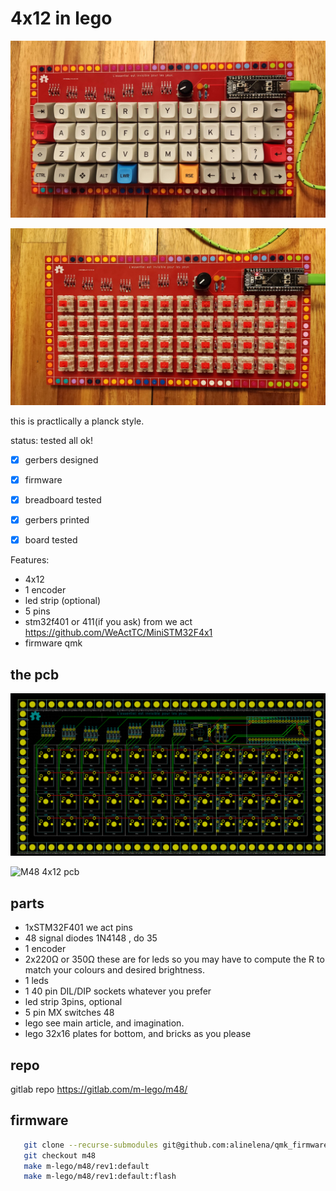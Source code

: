 4x12 in lego
===============

  ![M48 4x12 full](pics/4x12/m48_tty.jpg)

  ![M48 4x12 no keycaps](pics/4x12/m48.jpg)

this is practlically a planck style.

status: tested all ok!

* [x] gerbers designed
* [x] firmware
* [x] breadboard tested
* [x] gerbers printed
* [x] board tested


Features:

* 4x12
* 1 encoder
* led strip (optional)
* 5 pins
* stm32f401 or 411(if you ask) from we act https://github.com/WeActTC/MiniSTM32F4x1
* firmware qmk

the pcb
-------


  ![M48 4x12 pcb](pics/4x12/m48-pcb.png)

  ![M48 4x12 pcb](pics/4x12/m48-pcb-real.png)


parts
-----


* 1xSTM32F401 we act pins
* 48 signal diodes 1N4148 , do 35
* 1 encoder
* 2x220Ω or 350Ω these are for leds so you may have to compute the R to match your colours and desired brightness.
* 1 leds
* 1 40 pin DIL/DIP sockets whatever you prefer
* led strip 3pins, optional
* 5 pin MX switches 48
* lego see main article, and imagination.
* lego 32x16 plates for bottom, and bricks as you please


repo
----

gitlab repo https://gitlab.com/m-lego/m48/



firmware
--------

```bash
   git clone --recurse-submodules git@github.com:alinelena/qmk_firmware.git
   git checkout m48
   make m-lego/m48/rev1:default
   make m-lego/m48/rev1:default:flash


